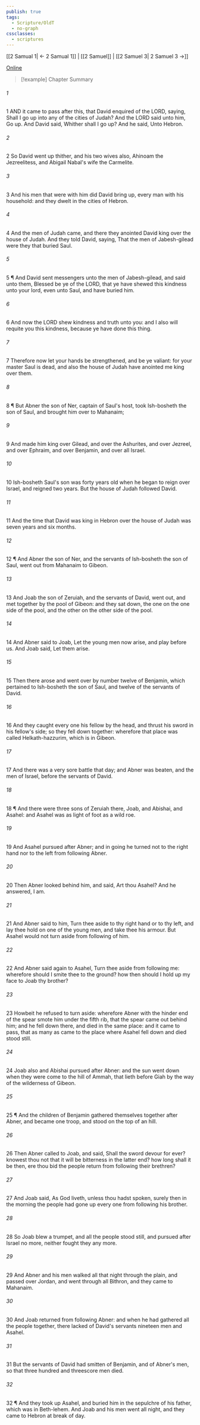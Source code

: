 ```yaml
---
publish: true
tags:
  - Scripture/OldT
  - no-graph
cssclasses:
  - scriptures
---
```

[[2 Samual 1| ← 2 Samual 1]] | [[2 Samuel]] | [[2 Samuel 3| 2 Samuel 3 →]]

[Online](https://churchofjesuschrist.org/study/scriptures/ot/2-sam/2?lang=eng)

>[!example] Chapter Summary
>
###### 1
1 AND it came to pass after this, that David enquired of the LORD, saying, Shall I go up into any of the cities of Judah?  And the LORD said unto him, Go up.  And David said, Whither shall I go up?  And he said, Unto Hebron.
###### 2
2 So David went up thither, and his two wives also, Ahinoam the Jezreelitess, and Abigail Nabal's wife the Carmelite.
###### 3
3 And his men that were with him did David bring up, every man with his household: and they dwelt in the cities of Hebron.
###### 4
4 And the men of Judah came, and there they anointed David king over the house of Judah.  And they told David, saying, That the men of Jabesh-gilead were they that buried Saul.
###### 5
5 ¶ And David sent messengers unto the men of Jabesh-gilead, and said unto them, Blessed be ye of the LORD, that ye have shewed this kindness unto your lord, even unto Saul, and have buried him.
###### 6
6 And now the LORD shew kindness and truth unto you: and I also will requite you this kindness, because ye have done this thing.
###### 7
7 Therefore now let your hands be strengthened, and be ye valiant: for your master Saul is dead, and also the house of Judah have anointed me king over them.
###### 8
8 ¶ But Abner the son of Ner, captain of Saul's host, took Ish-bosheth the son of Saul, and brought him over to Mahanaim;
###### 9
9 And made him king over Gilead, and over the Ashurites, and over Jezreel, and over Ephraim, and over Benjamin, and over all Israel.
###### 10
10 Ish-bosheth Saul's son was forty years old when he began to reign over Israel, and reigned two years.  But the house of Judah followed David.
###### 11
11 And the time that David was king in Hebron over the house of Judah was seven years and six months.
###### 12
12 ¶ And Abner the son of Ner, and the servants of Ish-bosheth the son of Saul, went out from Mahanaim to Gibeon.
###### 13
13 And Joab the son of Zeruiah, and the servants of David, went out, and met together by the pool of Gibeon: and they sat down, the one on the one side of the pool, and the other on the other side of the pool.
###### 14
14 And Abner said to Joab, Let the young men now arise, and play before us.  And Joab said, Let them arise.
###### 15
15 Then there arose and went over by number twelve of Benjamin, which pertained to Ish-bosheth the son of Saul, and twelve of the servants of David.
###### 16
16 And they caught every one his fellow by the head, and thrust his sword in his fellow's side; so they fell down together: wherefore that place was called Helkath-hazzurim, which is in Gibeon.
###### 17
17 And there was a very sore battle that day; and Abner was beaten, and the men of Israel, before the servants of David.
###### 18
18 ¶ And there were three sons of Zeruiah there, Joab, and Abishai, and Asahel: and Asahel was as light of foot as a wild roe.
###### 19
19 And Asahel pursued after Abner; and in going he turned not to the right hand nor to the left from following Abner.
###### 20
20 Then Abner looked behind him, and said, Art thou Asahel?  And he answered, I am.
###### 21
21 And Abner said to him, Turn thee aside to thy right hand or to thy left, and lay thee hold on one of the young men, and take thee his armour.  But Asahel would not turn aside from following of him.
###### 22
22 And Abner said again to Asahel, Turn thee aside from following me: wherefore should I smite thee to the ground?  how then should I hold up my face to Joab thy brother?
###### 23
23 Howbeit he refused to turn aside: wherefore Abner with the hinder end of the spear smote him under the fifth rib, that the spear came out behind him; and he fell down there, and died in the same place: and it came to pass, that as many as came to the place where Asahel fell down and died stood still.
###### 24
24 Joab also and Abishai pursued after Abner: and the sun went down when they were come to the hill of Ammah, that lieth before Giah by the way of the wilderness of Gibeon.
###### 25
25 ¶ And the children of Benjamin gathered themselves together after Abner, and became one troop, and stood on the top of an hill.
###### 26
26 Then Abner called to Joab, and said, Shall the sword devour for ever?  knowest thou not that it will be bitterness in the latter end?  how long shall it be then, ere thou bid the people return from following their brethren?
###### 27
27 And Joab said, As God liveth, unless thou hadst spoken, surely then in the morning the people had gone up every one from following his brother.
###### 28
28 So Joab blew a trumpet, and all the people stood still, and pursued after Israel no more, neither fought they any more.
###### 29
29 And Abner and his men walked all that night through the plain, and passed over Jordan, and went through all Bithron, and they came to Mahanaim.
###### 30
30 And Joab returned from following Abner: and when he had gathered all the people together, there lacked of David's servants nineteen men and Asahel.
###### 31
31 But the servants of David had smitten of Benjamin, and of Abner's men, so that three hundred and threescore men died.
###### 32
32 ¶ And they took up Asahel, and buried him in the sepulchre of his father, which was in Beth-lehem.  And Joab and his men went all night, and they came to Hebron at break of day.



